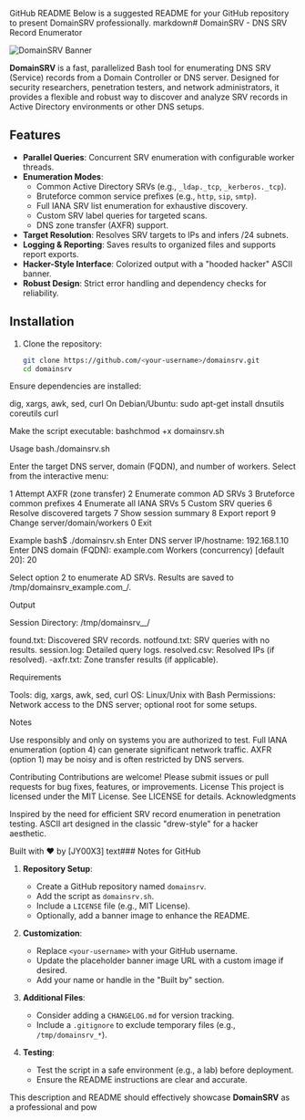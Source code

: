 GitHub README
Below is a suggested README for your GitHub repository to present DomainSRV professionally.
markdown# DomainSRV - DNS SRV Record Enumerator

![DomainSRV Banner](https://via.placeholder.com/800x200.png?text=DomainSRV+Banner) <!-- Replace with actual banner image if available -->

**DomainSRV** is a fast, parallelized Bash tool for enumerating DNS SRV (Service) records from a Domain Controller or DNS server. Designed for security researchers, penetration testers, and network administrators, it provides a flexible and robust way to discover and analyze SRV records in Active Directory environments or other DNS setups.

## Features
- **Parallel Queries**: Concurrent SRV enumeration with configurable worker threads.
- **Enumeration Modes**:
  - Common Active Directory SRVs (e.g., `_ldap._tcp`, `_kerberos._tcp`).
  - Bruteforce common service prefixes (e.g., `http`, `sip`, `smtp`).
  - Full IANA SRV list enumeration for exhaustive discovery.
  - Custom SRV label queries for targeted scans.
  - DNS zone transfer (AXFR) support.
- **Target Resolution**: Resolves SRV targets to IPs and infers /24 subnets.
- **Logging & Reporting**: Saves results to organized files and supports report exports.
- **Hacker-Style Interface**: Colorized output with a "hooded hacker" ASCII banner.
- **Robust Design**: Strict error handling and dependency checks for reliability.

## Installation
1. Clone the repository:
   ```bash
   git clone https://github.com/<your-username>/domainsrv.git
   cd domainsrv

Ensure dependencies are installed:

dig, xargs, awk, sed, curl
On Debian/Ubuntu: sudo apt-get install dnsutils coreutils curl


Make the script executable:
bashchmod +x domainsrv.sh


Usage
bash./domainsrv.sh

Enter the target DNS server, domain (FQDN), and number of workers.
Select from the interactive menu:

1 Attempt AXFR (zone transfer)
2 Enumerate common AD SRVs
3 Bruteforce common prefixes
4 Enumerate all IANA SRVs
5 Custom SRV queries
6 Resolve discovered targets
7 Show session summary
8 Export report
9 Change server/domain/workers
0 Exit



Example
bash$ ./domainsrv.sh
Enter DNS server IP/hostname: 192.168.1.10
Enter DNS domain (FQDN): example.com
Workers (concurrency) [default 20]: 20

Select option 2 to enumerate AD SRVs.
Results are saved to /tmp/domainsrv_example.com_<timestamp>/.

Output

Session Directory: /tmp/domainsrv_<domain>_<timestamp>/

found.txt: Discovered SRV records.
notfound.txt: SRV queries with no results.
session.log: Detailed query logs.
resolved.csv: Resolved IPs (if resolved).
<domain>-axfr.txt: Zone transfer results (if applicable).



Requirements

Tools: dig, xargs, awk, sed, curl
OS: Linux/Unix with Bash
Permissions: Network access to the DNS server; optional root for some setups.

Notes

Use responsibly and only on systems you are authorized to test.
Full IANA enumeration (option 4) can generate significant network traffic.
AXFR (option 1) may be noisy and is often restricted by DNS servers.

Contributing
Contributions are welcome! Please submit issues or pull requests for bug fixes, features, or improvements.
License
This project is licensed under the MIT License. See LICENSE for details.
Acknowledgments

Inspired by the need for efficient SRV record enumeration in penetration testing.
ASCII art designed in the classic "drew-style" for a hacker aesthetic.


Built with ❤️ by [JY00X3]
text### Notes for GitHub
1. **Repository Setup**:
   - Create a GitHub repository named `domainsrv`.
   - Add the script as `domainsrv.sh`.
   - Include a `LICENSE` file (e.g., MIT License).
   - Optionally, add a banner image to enhance the README.

2. **Customization**:
   - Replace `<your-username>` with your GitHub username.
   - Update the placeholder banner image URL with a custom image if desired.
   - Add your name or handle in the "Built by" section.

3. **Additional Files**:
   - Consider adding a `CHANGELOG.md` for version tracking.
   - Include a `.gitignore` to exclude temporary files (e.g., `/tmp/domainsrv_*`).

4. **Testing**:
   - Test the script in a safe environment (e.g., a lab) before deployment.
   - Ensure the README instructions are clear and accurate.

This description and README should effectively showcase **DomainSRV** as a professional and pow
